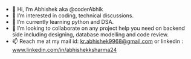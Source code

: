 - 👋 Hi, I’m Abhishek aka @coderAbhik
- 👀 I’m interested in coding, technical discussions.
- 🌱 I’m currently learning python and DSA.
- 💞️ I’m looking to collaborate on any project help you need on backend side including designing, database modelling and code review.
- 📫 Reach me at my mail id: kr.abhishek9968@gmail.com or linkedin : www.linkedin.com/in/abhishekksharma24
